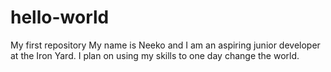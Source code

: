 # hello-world
My first repository
My name is Neeko and I am an aspiring junior developer at the Iron Yard. I plan on using my skills to one day change the world.
